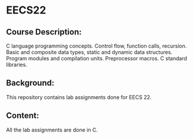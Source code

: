 # EECS22
## Course Description:
C language programming concepts. Control flow, function calls, recursion. Basic and composite data types, static and dynamic data structures. Program modules and compilation units. Preprocessor macros. C standard libraries.
## Background:
This repository contains lab assignments done for EECS 22.
## Content:
All the lab assignments are done in C. 
